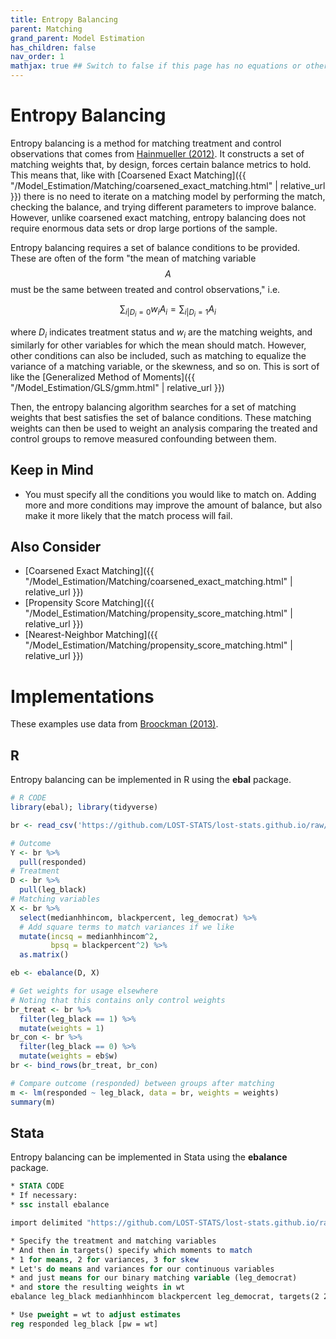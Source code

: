 ```yaml
---
title: Entropy Balancing
parent: Matching
grand_parent: Model Estimation
has_children: false
nav_order: 1
mathjax: true ## Switch to false if this page has no equations or other math rendering.
---
```


# Entropy Balancing

Entropy balancing is a method for matching treatment and control observations that comes from [Hainmueller (2012)](https://www.jstor.org/stable/41403737). It constructs a set of matching weights that, by design, forces certain balance metrics to hold. This means that, like with [Coarsened Exact Matching]({{ "/Model_Estimation/Matching/coarsened_exact_matching.html" | relative_url }}) there is no need to iterate on a matching model by performing the match, checking the balance, and trying different parameters to improve balance. However, unlike coarsened exact matching, entropy balancing does not require enormous data sets or drop large portions of the sample.

Entropy balancing requires a set of balance conditions to be provided. These are often of the form "the mean of matching variable $$A$$ must be the same between treated and control observations," i.e. 

$$\sum_{i|D_i=0}w_iA_i = \sum_{i|D_i=1}A_i$$ 

where $D_i$ indicates treatment status and $w_i$ are the matching weights, and similarly for other variables for which the mean should match. However, other conditions can also be included, such as matching to equalize the variance of a matching variable, or the skewness, and so on. This is sort of like the [Generalized Method of Moments]({{ "/Model_Estimation/GLS/gmm.html" | relative_url }})

Then, the entropy balancing algorithm searches for a set of matching weights that best satisfies the set of balance conditions. These matching weights can then be used to weight an analysis comparing the treated and control groups to remove measured confounding between them.

## Keep in Mind

- You must specify all the conditions you would like to match on. Adding more and more conditions may improve the amount of balance, but also make it more likely that the match process will fail.

## Also Consider

- [Coarsened Exact Matching]({{ "/Model_Estimation/Matching/coarsened_exact_matching.html" | relative_url }})
- [Propensity Score Matching]({{ "/Model_Estimation/Matching/propensity_score_matching.html" | relative_url }})
- [Nearest-Neighbor Matching]({{ "/Model_Estimation/Matching/propensity_score_matching.html" | relative_url }})

# Implementations

These examples use data from [Broockman (2013)](https://onlinelibrary.wiley.com/doi/full/10.1111/ajps.12018).

## R

Entropy balancing can be implemented in R using the **ebal** package.

```r
# R CODE
library(ebal); library(tidyverse)

br <- read_csv('https://github.com/LOST-STATS/lost-stats.github.io/raw/source/Model_Estimation/Matching/Data/broockman2013.csv')

# Outcome
Y <- br %>%
  pull(responded)
# Treatment
D <- br %>%
  pull(leg_black)
# Matching variables
X <- br %>%
  select(medianhhincom, blackpercent, leg_democrat) %>%
  # Add square terms to match variances if we like
  mutate(incsq = medianhhincom^2,
         bpsq = blackpercent^2) %>%
  as.matrix()

eb <- ebalance(D, X)

# Get weights for usage elsewhere
# Noting that this contains only control weights
br_treat <- br %>%
  filter(leg_black == 1) %>%
  mutate(weights = 1)
br_con <- br %>%
  filter(leg_black == 0) %>%
  mutate(weights = eb$w)
br <- bind_rows(br_treat, br_con)

# Compare outcome (responded) between groups after matching
m <- lm(responded ~ leg_black, data = br, weights = weights)
summary(m)
```

## Stata

Entropy balancing can be implemented in Stata using the **ebalance** package.

```stata
* STATA CODE
* If necessary:
* ssc install ebalance

import delimited "https://github.com/LOST-STATS/lost-stats.github.io/raw/source/Model_Estimation/Matching/Data/broockman2013.csv", clear

* Specify the treatment and matching variables
* And then in targets() specify which moments to match
* 1 for means, 2 for variances, 3 for skew
* Let's do means and variances for our continuous variables
* and just means for our binary matching variable (leg_democrat)
* and store the resulting weights in wt
ebalance leg_black medianhhincom blackpercent leg_democrat, targets(2 2 1) g(wt)

* Use pweight = wt to adjust estimates
reg responded leg_black [pw = wt]
```
